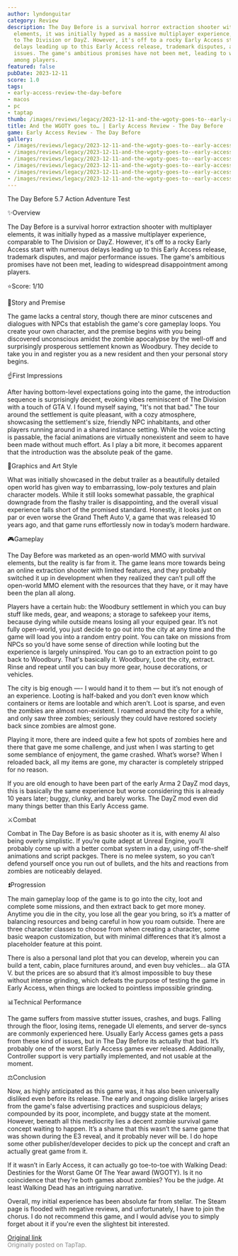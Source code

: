 ```yaml
---
author: lyndonguitar
category: Review
description: The Day Before is a survival horror extraction shooter with multiplayer
  elements, it was initially hyped as a massive multiplayer experience, comparable
  to The Division or DayZ. However, it's off to a rocky Early Access start with numerous
  delays leading up to this Early Access release, trademark disputes, and major performance
  issues. The game's ambitious promises have not been met, leading to widespread disappointment
  among players.
featured: false
pubDate: 2023-12-11
score: 1.0
tags:
- early-access-review-the-day-before
- macos
- pc
- taptap
thumb: /images/reviews/legacy/2023-12-11-and-the-wgoty-goes-to--early-access-review---the-day-before-0.avif
title: And the WGOTY goes to… | Early Access Review - The Day Before
game: Early Access Review - The Day Before
gallery:
- /images/reviews/legacy/2023-12-11-and-the-wgoty-goes-to--early-access-review---the-day-before-0.avif
- /images/reviews/legacy/2023-12-11-and-the-wgoty-goes-to--early-access-review---the-day-before-1.avif
- /images/reviews/legacy/2023-12-11-and-the-wgoty-goes-to--early-access-review---the-day-before-2.avif
- /images/reviews/legacy/2023-12-11-and-the-wgoty-goes-to--early-access-review---the-day-before-3.avif
- /images/reviews/legacy/2023-12-11-and-the-wgoty-goes-to--early-access-review---the-day-before-4.avif
- /images/reviews/legacy/2023-12-11-and-the-wgoty-goes-to--early-access-review---the-day-before-5.avif
---
```

The Day Before
5.7
Action
Adventure
Test

✨Overview

The Day Before is a survival horror extraction shooter with multiplayer elements, it was initially hyped as a massive multiplayer experience, comparable to The Division or DayZ. However, it's off to a rocky Early Access start with numerous delays leading up to this Early Access release, trademark disputes, and major performance issues. The game's ambitious promises have not been met, leading to widespread disappointment among players.

⭐️Score: 1/10

📖Story and Premise

The game lacks a central story, though there are minor cutscenes and dialogues with NPCs that establish the game's core gameplay loops. You create your own character, and the premise begins with you being discovered unconscious amidst the zombie apocalypse by the well-off and surprisingly prosperous settlement known as Woodbury. They decide to take you in and register you as a new resident and then your personal story begins.

☝️First Impressions

After having bottom-level expectations going into the game, the introduction sequence is surprisingly decent, evoking vibes reminiscent of The Division with a touch of GTA V. I found myself saying, "It's not that bad." The tour around the settlement is quite pleasant, with a cozy atmosphere, showcasing the settlement's size, friendly NPC inhabitants, and other players running around in a shared instance setting. While the voice acting is passable, the facial animations are virtually nonexistent and seem to have been made without much effort. As I play a bit more, it becomes apparent that the introduction was the absolute peak of the game.

🎨Graphics and Art Style

What was initially showcased in the debut trailer as a beautifully detailed open world has given way to embarrassing, low-poly textures and plain character models. While it still looks somewhat passable, the graphical downgrade from the flashy trailer is disappointing, and the overall visual experience falls short of the promised standard. Honestly, it looks just on par or even worse the Grand Theft Auto V, a game that was released 10 years ago, and that game runs effortlessly now in today’s modern hardware.

🎮Gameplay

The Day Before was marketed as an open-world MMO with survival elements, but the reality is far from it. The game leans more towards being an online extraction shooter with limited features, and they probably switched it up in development when they realized they can’t pull off the open-world MMO element with the resources that they have, or it may have been the plan all along.

Players have a certain hub:  the Woodbury settlement in which you can buy stuff like meds, gear, and weapons; a storage to safekeep your items, because dying while outside means losing all your equiped gear. It’s not fully open-world, you just decide to go out into the city at any time and the game will load you into a random entry point. You can take on missions from NPCs so you’d have some sense of direction while looting but the experience is largely uninspired. You can go to an extraction point to go back to Woodbury. That's basically it. Woodbury, Loot the city, extract. Rinse and repeat until you can buy more gear, house decorations, or vehicles.

The city is big enough —- I would hand it to them — but it’s not enough of an experience. Looting is half-baked and you don’t even know which containers or items are lootable and which aren’t. Loot is sparse, and even the zombies are almost non-existent. I roamed around the city for a while, and only saw three zombies; seriously they could have restored society back since zombies are almost gone.

Playing it more, there are indeed quite a few hot spots of zombies here and there that gave me some challenge, and just when I was starting to get some semblance of enjoyment, the game crashed. What’s worse? When I reloaded back, all my items are gone, my character is completely stripped for no reason.

If you are old enough to have been part of the early Arma 2 DayZ mod days, this is basically the same experience but worse considering this is already 10 years later; buggy, clunky, and barely works. The DayZ mod even did many things better than this Early Access game.

⚔️Combat

Combat in The Day Before is as basic shooter as it is, with enemy AI also being overly simplistic. If you’re quite adept at Unreal Engine, you’ll probably come up with a better combat system in a day, using off-the-shelf animations and script packges. There is no melee system, so you can’t defend yourself once you run out of bullets, and the hits and reactions from zombies are noticeably delayed.

⏫Progression

The main gameplay loop of the game is to go into the city, loot and complete some missions, and then extract back to get more money. Anytime you die in the city, you lose all the gear you bring, so it’s a matter of balancing resources and being careful in how you roam outside. There are three character classes to choose from when creating a character, some basic weapon customization, but with minimal differences that it’s almost a placeholder feature at this point.

There is also a personal land plot that you can develop, wherein you can build a tent, cabin, place furnitures around, and even buy vehicles… ala GTA V. but the prices are so absurd that it’s almost impossible to buy these without intense grinding, which defeats the purpose of testing the game in Early Access, when things are locked to pointless impossible grinding.

📊Technical Performance

The game suffers from massive stutter issues, crashes, and bugs. Falling through the floor, losing items, renegade UI elements, and server de-syncs are commonly experienced here. Usually Early Access games gets a pass from these kind of issues, but in The Day Before its actually that bad. It’s probably one of the worst Early Access games ever released. Additionally, Controller support is very partially implemented, and not usable at the moment.

⚖️Conclusion

Now, as highly anticipated as this game was, it has also been universally disliked even before its release. The early and ongoing dislike largely arises from the game's false advertising practices and suspicious delays; compounded by its poor, incomplete, and buggy state at the moment. However, beneath all this mediocrity lies a decent zombie survival game concept waiting to happen. It’s a shame that this wasn’t the same game that was shown during the E3 reveal, and it probably never will be. I do hope some other publisher/developer decides to pick up the concept and craft an actually great game from it.

If it wasn’t in Early Access, it can actually go toe-to-toe with Walking Dead: Destinies for the Worst Game Of The Year award (WGOTY). Is it no coincidence that they're both games about zombies? You be the judge. At least Walking Dead has an intriguing narrative.

Overall, my initial experience has been absolute far from stellar. The Steam page is flooded with negative reviews, and unfortunately, I have to join the chorus. I do not recommend this game, and I would advise you to simply forget about it if you're even the slightest bit interested.

[Original link](https://www.taptap.io/post/6651039)<br><span style="font-size: 0.95em; color: #888;">Originally posted on TapTap.</span>